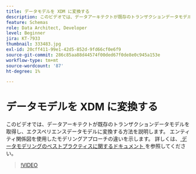 ```yaml
---
title: データモデルを XDM に変換する
description: このビデオでは、データアーキテクトが既存のトランザクションデータモデルを取得し、エクスペリエンスデータモデルに変換する方法を説明します。 エンティティ関係図を使用したモデリングアプローチの違いを示します。
feature: Schemas
role: Data Architect, Developer
level: Beginner
jira: KT-7933
thumbnail: 333483.jpg
exl-id: 20cff411-99e1-42d5-852d-9fd66cf0e6f9
source-git-commit: 286c85aa88d44574f00ded67f0de8e0c945a153e
workflow-type: tm+mt
source-wordcount: '87'
ht-degree: 1%

---
```


# データモデルを XDM に変換する

このビデオでは、データアーキテクトが既存のトランザクションデータモデルを取得し、エクスペリエンスデータモデルに変換する方法を説明します。 エンティティ関係図を使用したモデリングアプローチの違いを示します。 詳しくは、[ データモデリングのベストプラクティスに関するドキュメント ](https://experienceleague.adobe.com/docs/experience-platform/xdm/schema/best-practices.html?lang=ja) を参照してください。

>[!VIDEO](https://video.tv.adobe.com/v/3413646?learn=on&enablevpops&captions=jpn)
